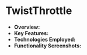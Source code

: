 # TwistThrottle

- **Overview:**
- **Key Features:**
- **Technologies Employed:**
- **Functionality Screenshots:**
